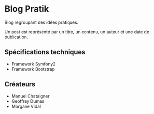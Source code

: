 # Blog Pratik

Blog regroupant des idées pratiques.

Un post est représenté par un titre, un contenu, un auteur et une date de publication.

## Spécifications techniques
- Framework Symfony2
- Framework Bootstrap

## Créateurs
- Manuel Chataigner
- Geoffrey Dumas
- Morgane Vidal
